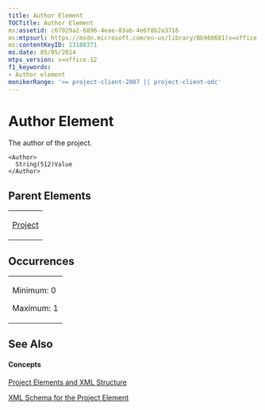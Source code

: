 ```yaml
---
title: Author Element
TOCTitle: Author Element
ms:assetid: c67029a2-6896-4eae-83ab-4e6f8b2a3716
ms:mtpsurl: https://msdn.microsoft.com/en-us/library/Bb968681(v=office.12)
ms:contentKeyID: 13188371
ms.date: 05/05/2014
mtps_version: v=office.12
f1_keywords:
- Author element
monikerRange: '>= project-client-2007 || project-client-odc'
---
```


# Author Element




The author of the project.

    <Author>
      String(512)Value
    </Author>

## Parent Elements

<table>
<colgroup>
<col style="width: 100%" />
</colgroup>
<tbody>
<tr class="odd">
<td><p><a href="bb968701(v=office.12).md">Project</a></p></td>
</tr>
</tbody>
</table>

## Occurrences

<table>
<colgroup>
<col style="width: 100%" />
</colgroup>
<tbody>
<tr class="odd">
<td><p>Minimum: 0</p>
<p>Maximum: 1</p></td>
</tr>
</tbody>
</table>

## See Also

#### Concepts

[Project Elements and XML Structure](project-elements-and-xml-structure.md)

[XML Schema for the Project Element](xml-schema-for-the-project-element.md)

